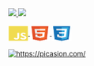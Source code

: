 

 <div>
   <a href="https://github.com/StefaneBG">
   <img height="180em" src="https://github-readme-stats.vercel.app/api?username=StefaneBG&show_icons=true&theme=tokyonight&include_all_commits=true&count_private=true"/>
   <img height="180em" src="https://github-readme-stats.vercel.app/api/top-langs/?username=StefaneBG&layout=compact&langs_count=6&theme=tokyonight"/>

</div>
<div style="display: inline_block"><br>
  <img align="center" alt="Js" height="30" width="40" src="https://raw.githubusercontent.com/devicons/devicon/master/icons/javascript/javascript-plain.svg">
  <img align="center" alt="HTML" height="30" width="40" src="https://raw.githubusercontent.com/devicons/devicon/master/icons/html5/html5-original.svg">
  <img align="center" alt="CSS" height="30" width="40" src="https://raw.githubusercontent.com/devicons/devicon/master/icons/css3/css3-original.svg">
</div>
 
 <br>
 
 
<div> 
<a href="https://picasion.com/"><img src="https://i.picasion.com/pic92/ed603d3b344677c04cf489150759e985.gif" width="300" height="300" border="0" alt="https://picasion.com/" /></a><br />
  


</div>
